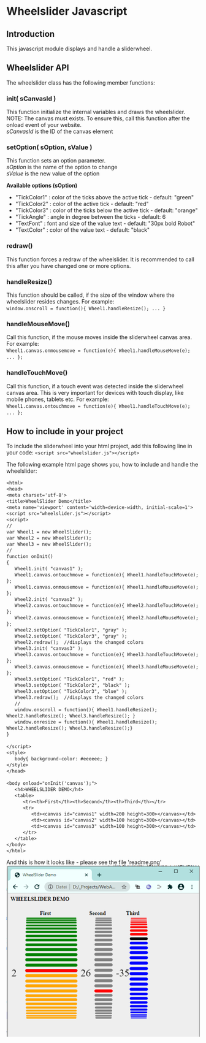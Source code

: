 # Wheelslider Javascript

## Introduction
This javascript module displays and handle a sliderwheel.

## Wheelslider API
The wheelslider class has the following member functions:

### init( sCanvasId )
This function initialize the internal variables and draws the wheelslider.<br/>
NOTE: The canvas must exists. To ensure this, call this function after the onload event of your website.<br/>
<i>sCanvasId</i> is the ID of the canvas element

### setOption( sOption, sValue )
This function sets an option parameter.<br/>
<i>sOption</i> is the name of the option to change<br/>
<i>sValue</i> is the new value of the option

<b>Available options (sOption)</b>
* "TickColor1" : color of the ticks above the active tick - default: "green"
* "TickColor2" : color of the active tick - default: "red"
* "TickColor3" : color of the ticks below the active tick - default: "orange"
* "TickAngle" : angle in degree between the ticks - default: 6
* "TextFont" : font and size of the value text - default: "30px bold Robot"
* "TextColor" : color of the value text - default: "black"

### redraw()
This function forces a redraw of the wheelslider. 
It is recommended to call this after you have changed 
one or more options.


### handleResize()
This function should be called, if the size of the window
where the wheelslider resides changes. For example:<br/>
`window.onscroll = function(){ Wheel1.handleResize(); ... }`

### handleMouseMove()
Call this function, if the mouse moves inside the sliderwheel canvas area.
For example:<br/>
`Wheel1.canvas.onmousemove = function(e){ Wheel1.handleMouseMove(e); ... };`

### handleTouchMove()
Call this function, if a touch event was detected inside the sliderwheel canvas area.
This is very important for devices with touch display, like mobile phones, tablets etc.
For example:<br/>
`Wheel1.canvas.ontouchmove = function(e){ Wheel1.handleTouchMove(e); ... };`

## How to include in your project
To include the sliderwheel into your html project, add 
this following line in your code:
`<script src="wheelslider.js"></script>`

The following example html page shows you, how to include and handle the wheelslider: 
```
<html>
<head>
<meta charset='utf-8'>
<title>WheelSlider Demo</title>
<meta name='viewport' content='width=device-width, initial-scale=1'>
<script src="wheelslider.js"></script>
<script>
//
var Wheel1 = new WheelSlider();
var Wheel2 = new WheelSlider();
var Wheel3 = new WheelSlider();
//
function onInit()
{
   Wheel1.init( "canvas1" );
   Wheel1.canvas.ontouchmove = function(e){ Wheel1.handleTouchMove(e); };
   Wheel1.canvas.onmousemove = function(e){ Wheel1.handleMouseMove(e); };
   Wheel2.init( "canvas2" );
   Wheel2.canvas.ontouchmove = function(e){ Wheel2.handleTouchMove(e); };
   Wheel2.canvas.onmousemove = function(e){ Wheel2.handleMouseMove(e); };
   Wheel2.setOption( "TickColor1", "gray" );
   Wheel2.setOption( "TickColor3", "gray" );
   Wheel2.redraw();  //displays the changed colors
   Wheel3.init( "canvas3" );
   Wheel3.canvas.ontouchmove = function(e){ Wheel3.handleTouchMove(e); };
   Wheel3.canvas.onmousemove = function(e){ Wheel3.handleMouseMove(e); };
   Wheel3.setOption( "TickColor1", "red" );
   Wheel3.setOption( "TickColor2", "black" );
   Wheel3.setOption( "TickColor3", "blue" );
   Wheel3.redraw();  //displays the changed colors
   //
   window.onscroll = function(){ Wheel1.handleResize(); Wheel2.handleResize(); Wheel3.handleResize(); }
   window.onresize = function(){ Wheel1.handleResize(); Wheel2.handleResize(); Wheel3.handleResize();}
}

</script>
<style>
   body{ background-color: #eeeeee; }
</style>
</head>

<body onload="onInit('canvas');">
   <h4>WHEELSLIDER DEMO</h4>
   <table>
      <tr><th>First</th><th>Second</th><th>Third</th></tr>
      <tr>
         <td><canvas id="canvas1" width=200 height=300></canvas></td>
         <td><canvas id="canvas2" width=100 height=300></canvas></td>
         <td><canvas id="canvas3" width=100 height=300></canvas></td>
      </tr>
   </table>
</body>
</html>
```
And this is how it looks like - please see the file 'readme.png'
<img src="./readme.png">
